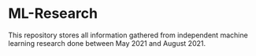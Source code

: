 # ML-Research

This repository stores all information gathered from independent machine learning research done between May 2021 and August 2021.
